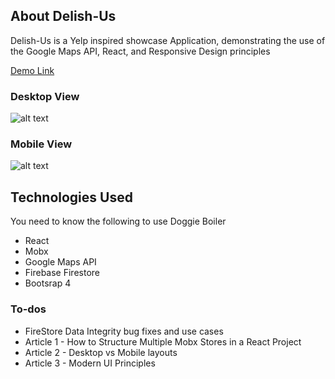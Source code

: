  
 

 
## About Delish-Us

Delish-Us is a Yelp inspired showcase Application, demonstrating the use of the Google Maps API, React, and Responsive Design principles

[Demo Link](https://react-fire-9a99e.firebaseapp.com/dashboard) 

### Desktop View
![alt text](https://firebasestorage.googleapis.com/v0/b/react-fire-9a99e.appspot.com/o/desk.JPG?alt=media&token=07d6812e-2fa3-4137-ac1a-80b121595cce)

### Mobile View
![alt text](https://firebasestorage.googleapis.com/v0/b/react-fire-9a99e.appspot.com/o/mobile.JPG?alt=media&token=bf77819b-bace-4693-801b-ca713cf98ac6)
 
## Technologies Used
You need to know the following to use Doggie Boiler
- React
- Mobx
- Google Maps API
- Firebase Firestore
- Bootsrap 4

### To-dos

- FireStore Data Integrity bug fixes and use cases
- Article 1 - How to Structure Multiple Mobx Stores in a React Project
- Article 2 - Desktop vs Mobile layouts 
- Article 3 - Modern UI Principles 



